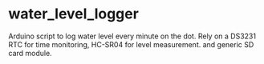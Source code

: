 # water_level_logger
 Arduino script to log water level every minute on the dot. Rely on a DS3231 RTC for time monitoring, HC-SR04 for level measurement. and generic SD card module.
